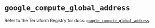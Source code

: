 # `google_compute_global_address`

Refer to the Terraform Registry for docs: [`google_compute_global_address`](https://registry.terraform.io/providers/hashicorp/google/6.31.0/docs/resources/compute_global_address).
